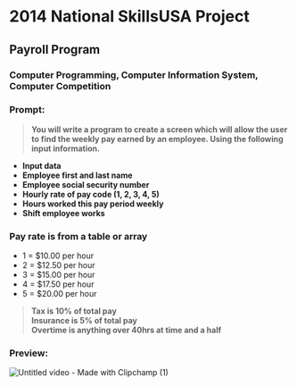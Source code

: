 # 2014 National SkillsUSA Project
## Payroll Program
### Computer Programming, Computer Information System, Computer Competition
### Prompt:

> **You will write a program to create a screen which will allow the user**
> **to find the weekly pay earned by an employee. Using the following**
> **input information.**

- **Input data**
- **Employee first and last name**
- **Employee social security number**
- **Hourly rate of pay code (1, 2, 3, 4, 5)**
- **Hours worked this pay period weekly**
- **Shift employee works**

### Pay rate is from a table or array 

 - 1 = $10.00 per hour
 - 2 = $12.50 per hour 
 - 3 = $15.00 per hour
 - 4 = $17.50 per hour
 - 5 = $20.00 per hour

> **Tax is 10% of total pay**  
> **Insurance is 5% of total pay**  
> **Overtime is anything over 40hrs at time and a half**

### Preview: 
![Untitled video - Made with Clipchamp (1)](https://github.com/Yurem1/Payroll-Program/assets/142750684/0f1613bf-7319-4582-b22a-e0a3a73fa4b6)
